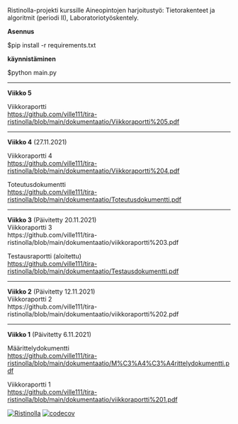 Ristinolla-projekti kurssille Aineopintojen harjoitustyö: Tietorakenteet ja algoritmit (periodi II), Laboratoriotyöskentely.

<b>Asennus</b>

$pip install -r requirements.txt

<b>käynnistäminen</b>

$python main.py


<hr />
<b>Viikko 5</b><br />

Viikkoraportti <br />
https://github.com/ville111/tira-ristinolla/blob/main/dokumentaatio/Viikkoraportti%205.pdf

<hr />
<b>Viikko 4</b> (27.11.2021)<br />

Viikkoraportti 4<br />
https://github.com/ville111/tira-ristinolla/blob/main/dokumentaatio/Viikkoraportti%204.pdf

Toteutusdokumentti <br />
https://github.com/ville111/tira-ristinolla/blob/main/dokumentaatio/Toteutusdokumentti.pdf

<hr />
<b>Viikko 3</b> (Päivitetty 20.11.2021)<br />
Viikkoraportti 3<br />
https://github.com/ville111/tira-ristinolla/blob/main/dokumentaatio/viikkoraportti%203.pdf

Testausraportti (aloitettu)\
https://github.com/ville111/tira-ristinolla/blob/main/dokumentaatio/Testausdokumentti.pdf

<hr />
<b>Viikko 2</b> (Päivitetty 12.11.2021)<br />
Viikkoraportti 2<br />
https://github.com/ville111/tira-ristinolla/blob/main/dokumentaatio/viikkoraportti%202.pdf

<hr />
<b>Viikko 1</b> (Päivitetty 6.11.2021)

Määrittelydokumentti\
https://github.com/ville111/tira-ristinolla/blob/main/dokumentaatio/M%C3%A4%C3%A4rittelydokumentti.pdf

Viikkoraportti 1\
https://github.com/ville111/tira-ristinolla/blob/main/dokumentaatio/viikkoraportti%201.pdf


 [![Ristinolla](https://github.com/ville111/tira-ristinolla/actions/workflows/ci.yml/badge.svg)](https://github.com/ville111/tira-ristinolla/actions/workflows/ci.yml)
[![codecov](https://codecov.io/gh/ville111/tira-ristinolla/branch/main/graph/badge.svg?token=K7MIK0QBCR)](https://codecov.io/gh/ville111/tira-ristinolla)
